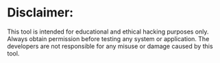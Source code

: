 # Disclaimer:
This tool is intended for educational and ethical hacking purposes only. Always obtain permission before testing any system or application. The developers are not responsible for any misuse or damage caused by this tool.
